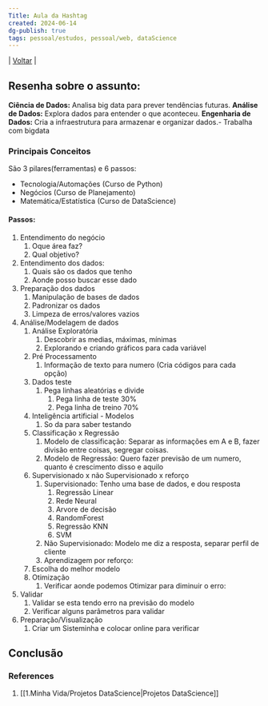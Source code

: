 ```yaml
---
Title: Aula da Hashtag
created: 2024-06-14
dg-publish: true
tags: pessoal/estudos, pessoal/web, dataScience
---
```

| [Voltar](index) |
## Resenha sobre o assunto:
**Ciência de Dados:** Analisa big data para prever tendências futuras.
**Análise de Dados:** Explora dados para entender o que aconteceu.
**Engenharia de Dados:** Cria a infraestrutura para armazenar e organizar dados.- Trabalha com bigdata
### Principais Conceitos
São 3 pilares(ferramentas) e 6 passos:
- Tecnologia/Automações (Curso de Python)
- Negócios (Curso de Planejamento)
- Matemática/Estatística (Curso de DataScience)
#### Passos:
1. Entendimento do negócio
	1. Oque área faz?
	2. Qual objetivo?
2. Entendimento dos dados:
	1. Quais são os dados que tenho
	2. Aonde posso buscar esse dado
3. Preparação dos dados
	1. Manipulação de bases de dados
	2. Padronizar os dados
	3. Limpeza de erros/valores vazios
4. Análise/Modelagem de dados
	1. Análise Exploratória
		1. Descobrir as medias, máximas, mínimas
		2. Explorando e criando gráficos para cada variável
	2. Pré Processamento
		1. Informação de texto para numero (Cria códigos para cada opção)
	3. Dados teste
		1. Pega linhas aleatórias e divide
			1. Pega linha de teste 30%
			2. Pega linha de treino 70%
	4. Inteligência artificial - Modelos
		1. So da para saber testando
	5. Classificação x Regressão
		1. Modelo de classificação: Separar as informações em A e B, fazer divisão entre coisas, segregar coisas.
		2. Modelo de Regressão: Quero fazer previsão de um numero, quanto é crescimento disso e aquilo
	6. Supervisionado x não Supervisionado x reforço
		1. Supervisionado: Tenho uma base de dados, e dou resposta
			1. Regressão Linear
			2. Rede Neural
			3. Arvore de decisão
			4. RandomForest
			5. Regressão KNN
			6. SVM
		2. Não Supervisionado: Modelo me diz a resposta, separar perfil de cliente
		3. Aprendizagem por reforço: 
	7. Escolha do melhor modelo
	8. Otimização
		1. Verificar aonde podemos Otimizar para diminuir o erro:
5. Validar
	1. Validar se esta tendo erro na previsão do modelo
	2. Verificar alguns parâmetros para validar
6. Preparação/Visualização
	1. Criar um Sisteminha e colocar online para verificar
## Conclusão
### References
1. [[1.Minha Vida/Projetos DataScience\|Projetos DataScience]]
  
